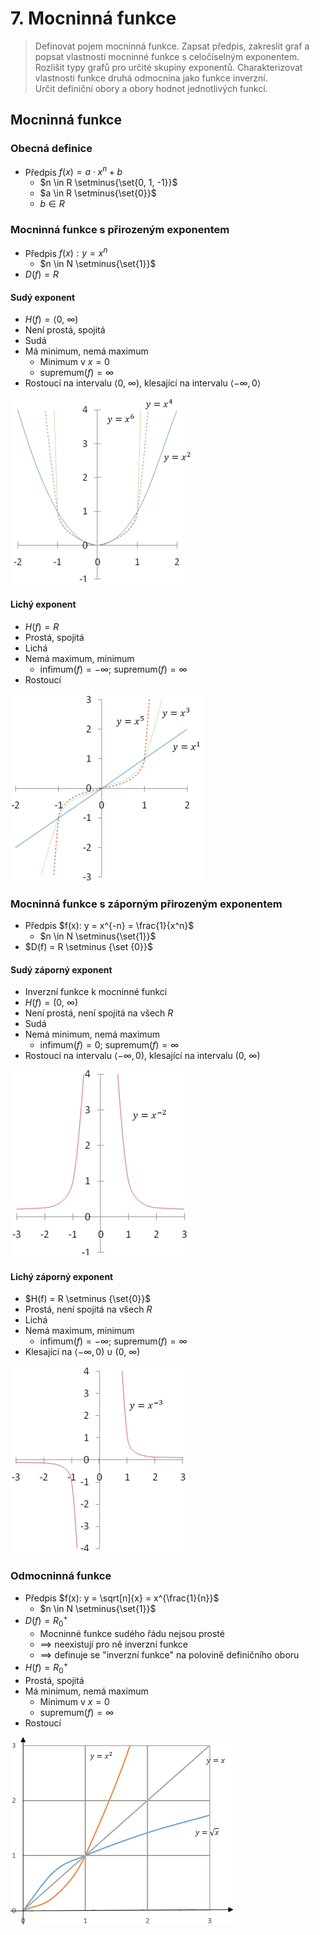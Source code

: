 # 7. Mocninná funkce

> Definovat pojem mocninná funkce. Zapsat předpis, zakreslit graf a popsat vlastnosti mocninné funkce s celočíselným exponentem. \
> Rozlišit typy grafů pro určité skupiny exponentů. Charakterizovat vlastnosti funkce druhá odmocnina jako funkce inverzní. \
> Určit definiční obory a obory hodnot jednotlivých funkcí.

## Mocninná funkce

### Obecná definice

- Předpis $f(x) = a \cdot x^n + b$
  - $n \in R \setminus{\set{0, 1, -1}}$
  - $a \in R \setminus{\set{0}}$
  - $b \in R$

### Mocninná funkce s přirozeným exponentem

- Předpis $f(x): y = x^n$
  - $n \in N \setminus{\set{1}}$
- $D(f) = R$

#### Sudý exponent

- $H(f) = \langle 0, \ \infty)$
- Není prostá, spojitá
- Sudá
- Má minimum, nemá maximum
  - Minimum v $x = 0$
  - $\text{supremum}(f) = \infty$
- Rostoucí na intervalu $\langle 0, \ \infty)$, klesající na intervalu $\langle - \infty, 0 \rangle$

![Sudý exponent](./mocninna_suda.png)

#### Lichý exponent

- $H(f) = R$
- Prostá, spojitá
- Lichá
- Nemá maximum, minimum
  - $\text{infimum}(f) = -\infty; \ \text{supremum}(f) = \infty$
- Rostoucí

![Lichý exponent](./mocninna_licha.png)

### Mocninná funkce s záporným přirozeným exponentem

- Předpis $f(x): y = x^{-n} = \frac{1}{x^n}$
  - $n \in N \setminus{\set{1}}$
- $D(f) = R \setminus {\set {0}}$

#### Sudý záporný exponent

- Inverzní funkce k mocninné funkci
- $H(f) = (0, \ \infty)$
- Není prostá, není spojitá na všech $R$
- Sudá
- Nemá minimum, nemá maximum
  - $\text{infimum}(f) = 0; \ \text{supremum}(f) = \infty$
- Rostoucí na intervalu $\langle - \infty, 0)$, klesající na intervalu $(0, \ \infty)$

![Sudý záporný exponent](./mocninna_suda_minus.png)

#### Lichý záporný exponent

- $H(f) = R \setminus {\set{0}}$
- Prostá, není spojitá na všech $R$
- Lichá
- Nemá maximum, minimum
  - $\text{infimum}(f) = -\infty; \ \text{supremum}(f) = \infty$
- Klesající na $\langle - \infty, 0) \cup   (0, \ \infty)$

![Lichý záporný exponent](./mocninna_licha_minus.png)

### Odmocninná funkce

- Předpis $f(x): y = \sqrt[n]{x} = x^{\frac{1}{n}}$
  - $n \in N \setminus{\set{1}}$
- $D(f) = R_0^+$
  - Mocninné funkce sudého řádu nejsou prosté
  - $\implies$ neexistují pro ně inverzní funkce
  - $\implies$ definuje se "inverzní funkce" na polovině definičního oboru
- $H(f) = R_0^+$
- Prostá, spojitá
- Má minimum, nemá maximum
  - Minimum v $x = 0$
  - $\text{supremum}(f) = \infty$
- Rostoucí

![Odmocninná funkce](./odmocninna_funkce.png)
